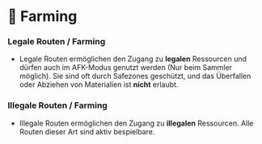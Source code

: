 # 👬 Farming

### Legale Routen / Farming <a href="#0-toc-title" id="0-toc-title"></a>

+ Legale Routen ermöglichen den Zugang zu **legalen** Ressourcen und dürfen auch im AFK-Modus genutzt werden (Nur beim Sammler möglich). Sie sind oft durch Safezones geschützt, und das Überfallen oder Abziehen von Materialien ist **nicht** erlaubt.

### Illegale Routen / Farming <a href="#1-toc-title" id="1-toc-title"></a>

+ Illegale Routen ermöglichen den Zugang zu **illegalen** Ressourcen. Alle Routen dieser Art sind aktiv bespielbare.
